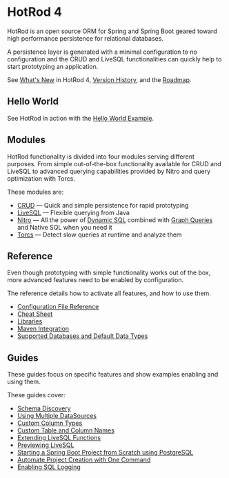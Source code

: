 # HotRod 4

HotRod is an open source ORM for Spring and Spring Boot geared toward high performance persistence for relational databases.

A persistence layer is generated with a minimal configuration to no configuration and the CRUD and LiveSQL functionalities
can quickly help to start prototyping an application.

See [What's New](./whats-new.md) in HotRod 4, [Version History](../version-history.md), and the [Roadmap](../roadmap.md).


## Hello World

See HotRod in action with the [Hello World Example](./guides/hello-world.md).


## Modules

HotRod functionality is divided into four modules serving different purposes. From simple
out-of-the-box functionality available for CRUD and LiveSQL to advanced querying capabilities provided by Nitro and query optimization with Torcs.

These modules are:

- [CRUD](crud/README.md) &mdash; Quick and simple persistence for rapid prototyping
- [LiveSQL](livesql/README.md) &mdash; Flexible querying from Java
- [Nitro](nitro/README.md) &mdash; All the power of [Dynamic SQL](nitro/nitro-dynamic-sql.md) combined with [Graph Queries](nitro/nitro-graph-selects.md) and Native SQL when you need it
- [Torcs](torcs/README.md) &mdash; Detect slow queries at runtime and analyze them


## Reference

Even though prototyping with simple functionality works out of the box, more advanced features need to be enabled by configuration.

The reference details how to activate all features, and how to use them.

- [Configuration File Reference](config/README.md)
- [Cheat Sheet](./cheat-sheet.md)
- [Libraries](config/libraries.md)
- [Maven Integration](maven/README.md)
- [Supported Databases and Default Data Types](config/supported-databases.md)


## Guides

These guides focus on specific features and show examples enabling and using them.

These guides cover:

- [Schema Discovery](guides/schema-discovery.md)
- [Using Multiple DataSources](./guides/using-multiple-datasources.md)
- [Custom Column Types](guides/mapping-column-types.md)
- [Custom Table and Column Names](guides/mapping-table-and-column-names.md)
- [Extending LiveSQL Functions](livesql/extending-livesql-functions.md)
- [Previewing LiveSQL](./livesql/previewing-livesql.md)
- [Starting a Spring Boot Project from Scratch using PostgreSQL](guides/starting-a-maven-project-from-scratch-with-postgresql.md)
- [Automate Project Creation with One Command](maven/maven-arquetype.md)
- [Enabling SQL Logging](./guides/enabling-sql-logging.md)

